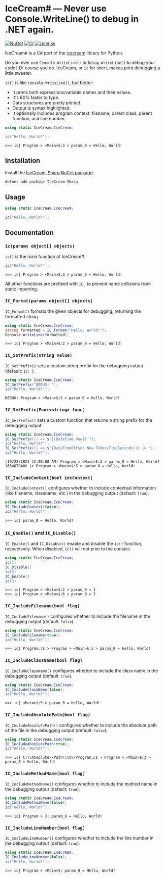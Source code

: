 # IceCream\# — Never use Console.WriteLine() to debug in .NET again.

[![NuGet](https://img.shields.io/nuget/v/IceCream-Sharp.svg)](https://www.nuget.org/packages/IceCream-Sharp/)
[![CI](https://github.com/danielathome19/IceCream-Sharp/actions/workflows/nuget_push.yml/badge.svg)](https://github.com/danielathome19/IceCream-Sharp/actions/workflows/nuget_push.yml)
[![License](https://img.shields.io/github/license/danielathome19/IceCream-Sharp.svg)](https://github.com/danielathome19/IceCream-Sharp/blob/master/LICENSE.md)

IceCream# is a C# port of the [icecream](https://github.com/gruns/icecream) library for Python.

Do you ever use `Console.WriteLine()` or `Debug.WriteLine()` to debug your code? Of course you do. IceCream, or `ic` for short, makes print debugging a little sweeter.

`ic()` is like `Console.WriteLine()`, but better:

 * It prints both expressions/variable names and their values.
 * It's 60% faster to type.
 * Data structures are pretty printed.
 * Output is syntax highlighted.
 * It optionally includes program context: filename, parent class, parent function, and line number.



```csharp
using static IceCream.IceCream;

ic("Hello, World!");
```
```
>>> ic| Program > <Main>$:3 > param_0 = Hello, World!
```


## Installation

Install the [IceCream-Sharp NuGet package](https://www.nuget.org/packages/IceCream-Sharp/):

```bash
dotnet add package IceCream-Sharp
```


## Usage

```csharp
using static IceCream.IceCream;

ic("Hello, World!");
```


## Documentation

### `ic(params object[] objects)`

`ic()` is the main function of IceCream#.

```csharp
ic("Hello, World!");
```
```
>>> ic| Program > <Main>$:3 > param_0 = Hello, World!
```

All other functions are prefixed with `IC_` to prevent name collisions from static importing.



### `IC_Format(params object[] objects)`

`IC_Format()` formats the given objects for debugging, returning the formatted string.

```csharp
using static IceCream.IceCream;
string formatted = IC_Format("Hello, World!");
Console.WriteLine(formatted);
```
```
>>> ic| Program > <Main>$:2 > param_0 = Hello, World!
```





### `IC_SetPrefix(string value)`

`IC_SetPrefix()` sets a custom string prefix for the debugging output (default: `ic| `).

```csharp
using static IceCream.IceCream;
IC_SetPrefix("DEBUG: ");
ic("Hello, World!");
```
```
DEBUG: Program > <Main>$:3 > param_0 = Hello, World!
```





### `IC_SetPrefix(Func<string> func)`

`IC_SetPrefix()` sets a custom function that returns a string prefix for the debugging output.

```csharp
using static IceCream.IceCream;
IC_SetPrefix(() => $"[{DateTime.Now}] ");
ic("Hello, World!");
IC_SetPrefix(() => $"{DateTimeOffset.Now.ToUnixTimeSeconds()} |> ");
ic("Hello, World!");
```
```
[10/22/2023 12:00:00 AM] Program > <Main>$:3 > param_0 = Hello, World!
1634870400 |> Program > <Main>$:5 > param_0 = Hello, World!
```





### `IC_IncludeContext(bool incContext)`

`IC_IncludeContext()` configures whether to include contextual information (like filename, classname, etc.) in the debugging output (default: `true`).

```csharp
using static IceCream.IceCream;
IC_IncludeContext(false);
ic("Hello, World!");
```
```
>>> ic| param_0 = Hello, World!
```





### `IC_Enable()` and `IC_Disable()`

`IC_Enable()` and `IC_Disable()` enable and disable the `ic()` function, respectively. When disabled, `ic()` will not print to the console.

```csharp
using static IceCream.IceCream;
ic(1)
IC_Disable()
ic(2)
IC_Enable()
ic(3)
```
```
>>> ic| Program > <Main>$:2 > param_0 = 1
>>> ic| Program > <Main>$:6 > param_0 = 3
```





### `IC_IncludeFilename(bool flag)`

`IC_IncludeFilename()` configures whether to include the filename in the debugging output (default: `false`).

```csharp
using static IceCream.IceCream;
IC_IncludeFilename(true);
ic("Hello, World!");
```
```
>>> ic| Program.cs > Program > <Main>$:3 > param_0 = Hello, World!
```





### `IC_IncludeClassName(bool flag)`

`IC_IncludeClassName()` configures whether to include the class name in the debugging output (default: `true`).

```csharp
using static IceCream.IceCream;
IC_IncludeClassName(false);
ic("Hello, World!");
```
```
>>> ic| <Main>$:3 > param_0 = Hello, World!
```





### `IC_IncludeAbsolutePath(bool flag)`

`IC_IncludeAbsolutePath()` configures whether to include the absolute path of the file in the debugging output (default: `false`).

```csharp
using static IceCream.IceCream;
IC_IncludeAbsolutePath(true);
ic("Hello, World!");
```
```
>>> ic| C:\\Absolute\\Path\\To\\Program.cs > Program > <Main>$:3 > param_0 = Hello, World!
```





### `IC_IncludeMethodName(bool flag)`

`IC_IncludeMethodName()` configures whether to include the method name in the debugging output (default: `true`).

```csharp
using static IceCream.IceCream;
IC_IncludeMethodName(false);
ic("Hello, World!");
```
```
>>> ic| Program > 3: param_0 = Hello, World!
```





### `IC_IncludeLineNumber(bool flag)`

`IC_IncludeLineNumber()` configures whether to include the line number in the debugging output (default: `true`).

```csharp
using static IceCream.IceCream;
IC_IncludeLineNumber(false);
ic("Hello, World!");
```
```
>>> ic| Program > <Main>$: param_0 = Hello, World!
```
